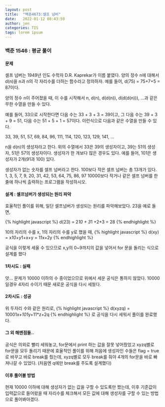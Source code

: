 ```yaml
---
layout: post
title:  "백준4673:셀프 넘버"
date:   2022-01-12 08:43:59
author: jen
categories: TIS
tags: lorem ipsum
---
```


### 백준 1546 : 평균 풀이


#### 문제
셀프 넘버는 1949년 인도 수학자 D.R. Kaprekar가 이름 붙였다. 양의 정수 n에 대해서 d(n)을 n과 n의 각 자리수를 더하는 함수라고 정의하자. 예를 들어, d(75) = 75+7+5 = 87이다.

양의 정수 n이 주어졌을 때, 이 수를 시작해서 n, d(n), d(d(n)), d(d(d(n))), ...과 같은 무한 수열을 만들 수 있다.

예를 들어, 33으로 시작한다면 다음 수는 33 + 3 + 3 = 39이고, 그 다음 수는 39 + 3 + 9 = 51, 다음 수는 51 + 5 + 1 = 57이다. 이런식으로 다음과 같은 수열을 만들 수 있다.

33, 39, 51, 57, 69, 84, 96, 111, 114, 120, 123, 129, 141, ...

n을 d(n)의 생성자라고 한다. 위의 수열에서 33은 39의 생성자이고, 39는 51의 생성자, 51은 57의 생성자이다. 생성자가 한 개보다 많은 경우도 있다. 예를 들어, 101은 생성자가 2개(91과 100) 있다.

생성자가 없는 숫자를 셀프 넘버라고 한다. 100보다 작은 셀프 넘버는 총 13개가 있다. 1, 3, 5, 7, 9, 20, 31, 42, 53, 64, 75, 86, 97
10000보다 작거나 같은 셀프 넘버를 한 줄에 하나씩 출력하는 프로그램을 작성하시오.

#### 설계 : 셀프넘버가 생성되는 원리 파악
효율적인 풀이를 위해, 일단 셀프넘버가 생성되는 원리를 파악해보았다. 23을 예로 들면,

{% highlight javascript %}
d(23) = 2*10 + 3*1 +2+3 = 28
{% endhighlight %}

10의 자리의 수를 x, 1의 자리의 수를 y로 했을 때,
{% highlight javascript %}
d(xy) = x*10+y*1+x+y = 11x+2y
{% endhighlight %}

공식을 이렇게 세울 수 있으므로 x,y의 0~9까지의 값을 넣어서 for 문을 돌리는 식으로 설계를 했다


#### 1차시도 : 실패
앗... 문제가 10000 이하의 수 중이었으므로 위에서 세운 공식은 통하지 않았다.
10000일경우 4자리 수이기 때문 새로운 공식을 다시 세웠다.


#### 2차시도 : 성공

위 두자리 수와 같은 원리로,
{% highlight javascript %}
d(xyzq) = 10001*x+101*y+11*z+2q
{% endhighlight %}
로 공식을 다시 세워서 풀이를 완료했다.

#### 그 외 해멘점들..

공식은 의외로 빨리 세워놓고, for문에서 print 하는 값을 잘못 넣어줬었고 xyzq별로 for문을 모두 돌리기 때문에 효율적인 풀이를 위해 처음에 생성자인 수들은 flag = true로 바꾸고 바로 break를 줬는데, xyzq별로 모두 break를 줘야 4개의 for문을 바로 빠져나갈 수 있었다. (처음엔 q에만 break를 주도록 설계했다)

#### 이후 풀어볼 방법
현재 10000 이하에 대해 생성자가 없는 값을 구할 수 있도록만 짰는데, 이후 기준값이 입력값으로 들어왔을 때 자리수를 체크해서 모든 값에 대해 생성자를 구할 수 있는 방법으로 풀어봐야겠다.
